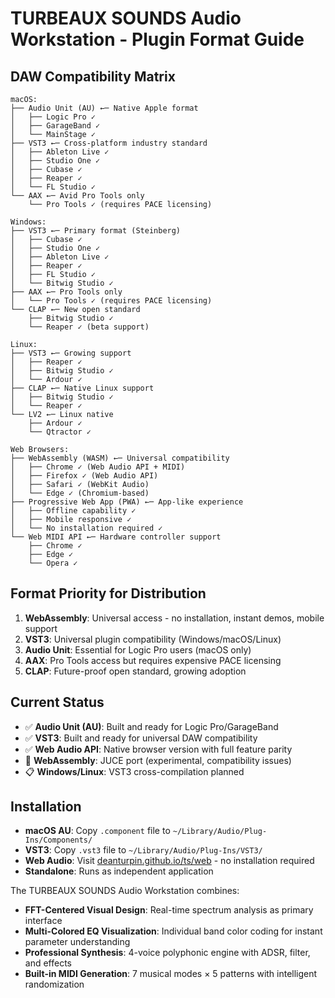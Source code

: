 # TURBEAUX SOUNDS Audio Workstation - Plugin Format Guide

## DAW Compatibility Matrix

```text
macOS:
├── Audio Unit (AU) ←─ Native Apple format
│   ├── Logic Pro ✓
│   ├── GarageBand ✓
│   └── MainStage ✓
├── VST3 ←─ Cross-platform industry standard
│   ├── Ableton Live ✓
│   ├── Studio One ✓
│   ├── Cubase ✓
│   ├── Reaper ✓
│   └── FL Studio ✓
└── AAX ←─ Avid Pro Tools only
    └── Pro Tools ✓ (requires PACE licensing)

Windows:
├── VST3 ←─ Primary format (Steinberg)
│   ├── Cubase ✓
│   ├── Studio One ✓
│   ├── Ableton Live ✓
│   ├── Reaper ✓
│   ├── FL Studio ✓
│   └── Bitwig Studio ✓
├── AAX ←─ Pro Tools only
│   └── Pro Tools ✓ (requires PACE licensing)
└── CLAP ←─ New open standard
    ├── Bitwig Studio ✓
    └── Reaper ✓ (beta support)

Linux:
├── VST3 ←─ Growing support
│   ├── Reaper ✓
│   ├── Bitwig Studio ✓
│   └── Ardour ✓
├── CLAP ←─ Native Linux support
│   ├── Bitwig Studio ✓
│   └── Reaper ✓
└── LV2 ←─ Linux native
    ├── Ardour ✓
    └── Qtractor ✓

Web Browsers:
├── WebAssembly (WASM) ←─ Universal compatibility
│   ├── Chrome ✓ (Web Audio API + MIDI)
│   ├── Firefox ✓ (Web Audio API)
│   ├── Safari ✓ (WebKit Audio)
│   └── Edge ✓ (Chromium-based)
├── Progressive Web App (PWA) ←─ App-like experience
│   ├── Offline capability ✓
│   ├── Mobile responsive ✓
│   └── No installation required ✓
└── Web MIDI API ←─ Hardware controller support
    ├── Chrome ✓
    ├── Edge ✓
    └── Opera ✓
```

## Format Priority for Distribution

1. **WebAssembly**: Universal access - no installation, instant demos, mobile support
2. **VST3**: Universal plugin compatibility (Windows/macOS/Linux)
3. **Audio Unit**: Essential for Logic Pro users (macOS only)  
4. **AAX**: Pro Tools access but requires expensive PACE licensing
5. **CLAP**: Future-proof open standard, growing adoption

## Current Status

- ✅ **Audio Unit (AU)**: Built and ready for Logic Pro/GarageBand
- ✅ **VST3**: Built and ready for universal DAW compatibility
- ✅ **Web Audio API**: Native browser version with full feature parity
- 🔄 **WebAssembly**: JUCE port (experimental, compatibility issues)
- 📋 **Windows/Linux**: VST3 cross-compilation planned

## Installation

- **macOS AU**: Copy `.component` file to `~/Library/Audio/Plug-Ins/Components/`
- **VST3**: Copy `.vst3` file to `~/Library/Audio/Plug-Ins/VST3/`
- **Web Audio**: Visit [deanturpin.github.io/ts/web](https://deanturpin.github.io/ts/web) - no installation required
- **Standalone**: Runs as independent application

The TURBEAUX SOUNDS Audio Workstation combines:

- **FFT-Centered Visual Design**: Real-time spectrum analysis as primary interface
- **Multi-Colored EQ Visualization**: Individual band color coding for instant parameter understanding
- **Professional Synthesis**: 4-voice polyphonic engine with ADSR, filter, and effects
- **Built-in MIDI Generation**: 7 musical modes × 5 patterns with intelligent randomization
